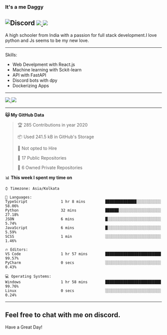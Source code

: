 
### It's a me Daggy

![Discord](https://img.shields.io/discord/491175207122370581?color=black&label=Discord&logo=discord) ![](https://img.shields.io/endpoint?url=https://dev.discordprofiles.me/api/badge/vscode/491174779278065689)<a href="https://github.com/Daggy1234">
  <img src="https://komarev.com/ghpvc/?username=Daggy1234&style=flat-square" />
</a>
 ----

A high schooler from India with a passion for full stack development.I love python and Js seems to be my new love. 

-----

Skills:

- Web Develpment with React.js
- Machine learning with Sckit-learn
- API with FastAPI
- Discord bots with dpy
- Dockerizing Apps

-----
<a href="https://github.com/Daggy1234">
  <img src="https://github-readme-stats.vercel.app/api?username=Daggy1234&show_icons=true&hide_border=true" />
</a><a href="https://github.com/Daggy1234">
  <img src="https://github-readme-stats.vercel.app/api/top-langs/?username=Daggy1234&layout=compact" />
</a>

---

<!--START_SECTION:waka-->
**🐱 My GitHub Data** 

> 🏆 285 Contributions in year 2020
 > 
> 📦 Used 241.5 kB in GitHub's Storage 
 > 
> 🚫 Not opted to Hire
 > 
> 📜 17 Public Repositories 
 > 
> 🔑 6 Owned Private Repositories 

📊 **This week I spent my time on** 

```text
⌚︎ Timezone: Asia/Kolkata

💬 Languages: 
TypeScript               1 hr 8 mins         ██████████████░░░░░░░░░░░   58.06% 
Python                   32 mins             ██████░░░░░░░░░░░░░░░░░░░   27.18% 
JSON                     6 mins              █░░░░░░░░░░░░░░░░░░░░░░░░   5.74% 
JavaScript               6 mins              █░░░░░░░░░░░░░░░░░░░░░░░░   5.59% 
SCSS                     1 min               ░░░░░░░░░░░░░░░░░░░░░░░░░   1.46%

🔥 Editors: 
VS Code                  1 hr 57 mins        █████████████████████████   99.57% 
PyCharm                  0 secs              ░░░░░░░░░░░░░░░░░░░░░░░░░   0.43%

💻 Operating Systems: 
Windows                  1 hr 58 mins        █████████████████████████   99.76% 
Linux                    0 secs              ░░░░░░░░░░░░░░░░░░░░░░░░░   0.24%

```


<!--END_SECTION:waka-->

---

Feel free to chat with me on discord.
-----
Have a Great Day!
